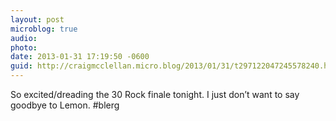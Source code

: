 ```yaml
---
layout: post
microblog: true
audio: 
photo: 
date: 2013-01-31 17:19:50 -0600
guid: http://craigmcclellan.micro.blog/2013/01/31/t297122047245578240.html
---
```

So excited/dreading the 30 Rock finale tonight. I just don’t want to say goodbye to Lemon. #blerg
